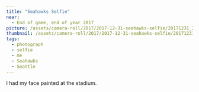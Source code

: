 ```yaml
---
title: "Seahawks Selfie"
near:
  - End of game, end of year 2017
picture: /assets/camera-roll/2017/2017-12-31-seahawks-selfie/20171231_210730071_iOS.jpg
thumbnail: /assets/camera-roll/2017/2017-12-31-seahawks-selfie/20171231_210730071_iOS-thumbnail.jpg
tags:
  - photograph
  - selfie
  - me
  - Seahawks
  - Seattle
---
```

I had my face painted at the stadium.